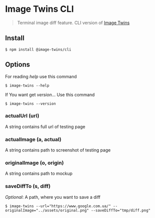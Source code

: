 # Image Twins CLI

> Terminal image diff feature. CLI version of [Image Twins](https://image-twins.herokuapp.com/)

## Install

```
$ npm install @image-twins/cli
```

## Options

For reading *help* use this command

```
$ image-twins --help
```

If You want get *version*... Use this command

```
$ image-twins --version
```

### actualUrl (url)
A string contains full url of testing page

### actualImage (a, actual)
A string contains path to screenshot of testing page

### originalImage (o, origin)
A string contains path to mockup

### saveDiffTo (s, diff)
_Optional_: A path, where you want to save a diff

```
$ image-twins --url="https://www.google.com.ua/" --originalImage="../assets/original.png" --saveDiffTo="tmp/diff.png"
```
